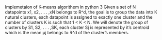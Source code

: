 Implemetaion of K-means algorithem in python 3 
Given a set of N datapoints x1, x2, . . . ,xN belongs to R^d, the goal is to group the data into K nutural clusters,
each datapoint is assigned to exactly one cluster and the number of clusters K is such that 1 < K < N.
We will denote the group of clusters by S1, S2, . . . ,SK, each cluster Sj is represented by it’s centroid
which is the mean μj belongs to R^d of the cluster’s members.

